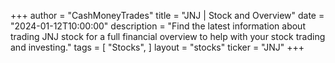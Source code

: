 +++
author = "CashMoneyTrades"
title = "JNJ | Stock and Overview"
date = "2024-01-12T10:00:00"
description = "Find the latest information about trading JNJ stock for a full financial overview to help with your stock trading and investing."
tags = [
   "Stocks",
]
layout = "stocks"
ticker = "JNJ"
+++
